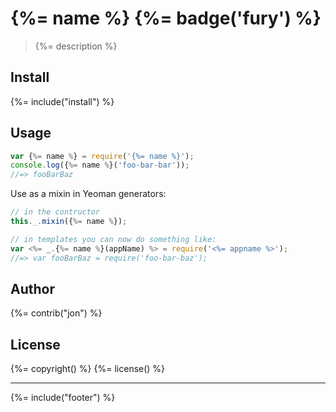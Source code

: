 # {%= name %} {%= badge('fury') %}

> {%= description %}

## Install
{%= include("install") %}

## Usage

```js
var {%= name %} = require('{%= name %}');
console.log({%= name %}('foo-bar-bar'));
//=> fooBarBaz
```

Use as a mixin in Yeoman generators:

```js
// in the contructor
this._.mixin({%= name %});

// in templates you can now do something like:
var <%= _.{%= name %}(appName) %> = require('<%= appname %>');
//=> var fooBarBaz = require('foo-bar-baz');
```

## Author
{%= contrib("jon") %}

## License
{%= copyright() %}
{%= license() %}

***

{%= include("footer") %}